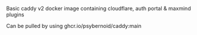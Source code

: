 Basic caddy v2 docker image containing cloudflare, auth portal & maxmind plugins


Can be pulled by using ghcr.io/psybernoid/caddy:main
